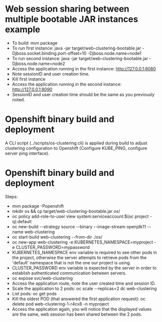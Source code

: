 # Web session sharing between multiple bootable JAR instances example

* To build: mvn package
* To run first instance: java -jar target/web-clustering-bootable.jar -Djboss.socket.binding.port-offset=10 -Djboss.node.name=node1
* To run second instance: java -jar target/web-clustering-bootable.jar -Djboss.node.name=node2
* Access the application running in the first instance: http://127.0.0.1:8080
* Note sessionID and user creation time.
* Kill first instance
* Access the application running in the second instance: http://127.0.0.1:8090
* SessionID and user creation time should be the same as you previously noted.

Openshift binary build and deployment
=====================================

A CLI script (../scripts/os-clustering.cli) is applied during build to adjust clustering configuration to Openshift 
(Configure KUBE_PING, configure server ping interface).

Openshift binary build and deployment
=====================================

Steps:
* mvn package -Popenshift
* mkdir os && cp target/web-clustering-bootable.jar os/
* oc policy add-role-to-user view system:serviceaccount:$(oc project -q):default
* oc new-build --strategy source --binary --image-stream openjdk11 --name web-clustering
* oc start-build web-clustering --from-dir ./os/
* oc new-app web-clustering -e KUBERNETES_NAMESPACE=myproject -e CLUSTER_PASSWORD=mypassword
 * KUBERNETES_NAMESPACE env variable is required to see other pods in the project, otherwise the server attempts to retrieve pods from the 'default' namespace that is not the one our project is using.
 * CLUSTER_PASSWORD env variable is expected by the server in order to establish authenticated communication between servers. 
* oc expose svc/web-clustering
* Access the application route, note the user created time and session ID.
* Scale the application to 2 pods: oc scale --replicas=2 dc web-clustering
* List pods: oc get pods
* Kill the oldest POD (that answered the first application request): oc delete pod web-clustering-1-r4cx8 -n myproject
* Access the application again, you will notice that the displayed values are the same, web session has been shared between the 2 pods.
